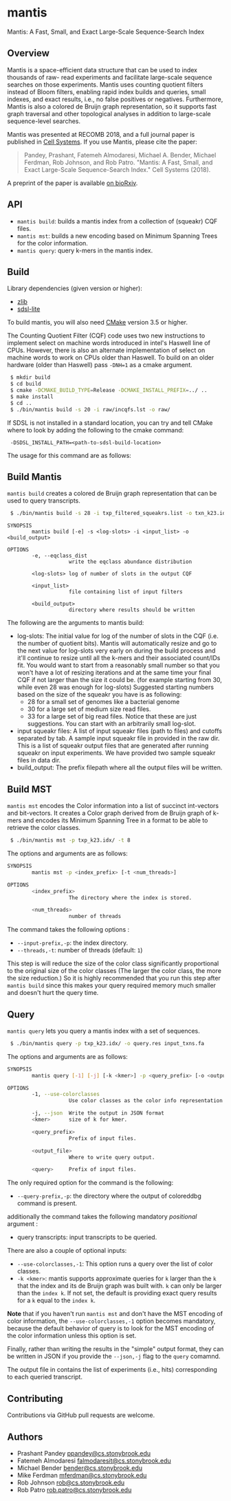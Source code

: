 # mantis
Mantis: A Fast, Small, and Exact Large-Scale Sequence-Search Index

Overview
--------

Mantis is a space-efficient data structure that can be used to index thousands of raw-
read experiments and facilitate large-scale sequence searches on those experiments. Mantis uses counting quotient
filters instead of Bloom filters, enabling rapid index builds and queries, small indexes, and exact results, i.e., no
false positives or negatives. Furthermore, Mantis is also a colored de Bruijn graph representation, so it supports fast
graph traversal and other topological analyses in addition to large-scale sequence-level searches.

Mantis was presented at RECOMB 2018, and a full journal paper is published in [Cell Systems](https://www.cell.com/cell-systems/abstract/S2405-4712(18)30239-4).  If you use Mantis, please cite the paper:

>Pandey, Prashant, Fatemeh Almodaresi, Michael A. Bender, Michael Ferdman, Rob Johnson, and Rob Patro. "Mantis: A Fast, Small, and Exact Large-Scale Sequence-Search Index." Cell Systems (2018).

A preprint of the paper is available [on bioRxiv](https://www.biorxiv.org/content/biorxiv/early/2017/11/10/217372.full.pdf).

API
--------
* `mantis build`: builds a mantis index from a collection of (squeakr) CQF files.
* `mantis mst`: builds a new encoding based on Minimum Spanning Trees for the color information.
* `mantis query`: query k-mers in the mantis index.

Build
-------

Library dependencies (given version or higher):
 - [zlib](https://zlib.net/)
 - [sdsl-lite](https://github.com/simongog/sdsl-lite)
 
To build mantis, you will also need [CMake](https://cmake.org/) version 3.5 or higher.

The Counting Quotient Filter (CQF) code uses two new instructions to implement select on machine words
introduced in intel's Haswell line of CPUs. However, there is also an alternate
implementation of select on machine words to work on CPUs older than Haswell.
To build on an older hardware (older than Haswell) pass `-DNH=1` as a cmake argument.

```bash
 $ mkdir build
 $ cd build
 $ cmake -DCMAKE_BUILD_TYPE=Release -DCMAKE_INSTALL_PREFIX=../ ..
 $ make install
 $ cd ..
 $ ./bin/mantis build -s 20 -i raw/incqfs.lst -o raw/
```

If SDSL is not installed in a standard location, you can try and tell CMake where to look by adding
the following to the cmake command:

```
 -DSDSL_INSTALL_PATH=<path-to-sdsl-build-location>
```

The usage for this command are as follows:

Build Mantis
-------
`mantis build` creates a colored de Bruijn graph representation that can be used to query transcripts.

```bash
 $ ./bin/mantis build -s 28 -i txp_filtered_squeakrs.list -o txn_k23.idx/
```

```
SYNOPSIS
        mantis build [-e] -s <log-slots> -i <input_list> -o <build_output>

OPTIONS
        -e, --eqclass_dist
                    write the eqclass abundance distribution

        <log-slots> log of number of slots in the output CQF

        <input_list>
                    file containing list of input filters

        <build_output>
                    directory where results should be written
```

The following are the arguments to mantis build:
 - log-slots: The initial value for log of the number of slots in the CQF (i.e. the number of quotient bits).
 Mantis will automatically resize and go to the next value for log-slots very early on during the build process
 and it'll continue to resize until all the k-mers and their associated count/IDs fit.
 You would want to start from a reasonably small number so that you
 won't have a lot of resizing iterations and at the same time your final CQF
 if not larger than the size it could be. (for example starting from 30, while 
 even 28 was enough for log-slots)
 Suggested starting numbers based on the size of the squeakr you have is as following:
    - 28 for a small set of genomes like a bacterial genome
    - 30 for a large set of medium size read files.
    - 33 for a large set of big read files. 
 Notice that these are just suggestions. You can start with an arbitrarily small log-slot. 
 - input squeakr files: A list of input squeakr files (path to files) and cutoffs separated by tab. 
 A sample input squeakr file in provided in the raw dir. This is a list of squeakr output files that are generated after running squeakr on input experiments. We have provided two sample squeakr files in data dir.
 - build_output: The prefix filepath where all the output files will be written.

Build MST
-------
`mantis mst` encodes the Color information into a list of succinct 
int-vectors and bit-vectors. It creates a Color graph derived from de Bruijn graph of k-mers 
and encodes its Minimum Spanning Tree in a format to be able to retrieve the color classes.

```bash
 $ ./bin/mantis mst -p txp_k23.idx/ -t 8
```

The options and arguments are as follows:

```bash
SYNOPSIS
        mantis mst -p <index_prefix> [-t <num_threads>]

OPTIONS
        <index_prefix>
                    The directory where the index is stored.

        <num_threads>
                    number of threads
```
The command takes the following options :
 - `--input-prefix,-p`: the index directory.
 - `--threads,-t`: number of threads (default: `1`)

This step is will reduce the size of the color class 
significantly proportional to the original size of the color classes
(The larger the color class, the more the size reduction.)
So it is highly recommended that you run this step after `mantis build`
since this makes your query required memory much smaller and doesn't hurt
the query time. 

Query
-------

`mantis query` lets you query a mantis index with a set of sequences.

```bash
 $ ./bin/mantis query -p txp_k23.idx/ -o query.res input_txns.fa
```

The options and arguments are as follows:

```bash
SYNOPSIS
        mantis query [-1] [-j] [-k <kmer>] -p <query_prefix> [-o <output_file>] <query>

OPTIONS
        -1, --use-colorclasses
                    Use color classes as the color info representation instead of MST

        -j, --json  Write the output in JSON format
        <kmer>      size of k for kmer.

        <query_prefix>
                    Prefix of input files.

        <output_file>
                    Where to write query output.

        <query>     Prefix of input files.
```

 The only required option for the command is the following:
 - `--query-prefix,-p`: the directory where the output of coloreddbg command is present.
 
 additionally the command takes the following mandatory _positional_ argument :
 - query transcripts: input transcripts to be queried.

 There are also a couple of optional inputs:
 - `--use-colorclasses,-1`: This option runs a query over the list of color classes.
 - `-k <kmer>`: mantis supports approximate queries for `k`
 larger than the `k` that the index and its de Bruijn graph was built with.
 `k` can only be larger than the `index k`. If not set, the default
 is providing exact query results for a `k` equal to the `index k`.
 
 **Note** that if you haven't run `mantis mst` and don't
 have the MST encoding of color information, the `--use-colorclasses,-1` option becomes
 mandatory, because the default behavior of query is to look for
 the MST encoding of the color information unless this option is set.
 
 Finally, rather than writing the results in the "simple" output format, they can be written in JSON if you
 provide the `--json,-j` flag to the `query` comamnd.
 
The output file in contains the list of experiments (i.e., hits) corresponding to each queried transcript.

Contributing
------------
Contributions via GitHub pull requests are welcome.

Authors
-------
- Prashant Pandey <ppandey@cs.stonybrook.edu>
- Fatemeh Almodaresi <falmodaresit@cs.stonybrook.edu>
- Michael Bender <bender@cs.stonybrook.edu>
- Mike Ferdman <mferdman@cs.stonybrook.edu>
- Rob Johnson <rob@cs.stonybrook.edu>
- Rob Patro <rob.patro@cs.stonybrook.edu>
